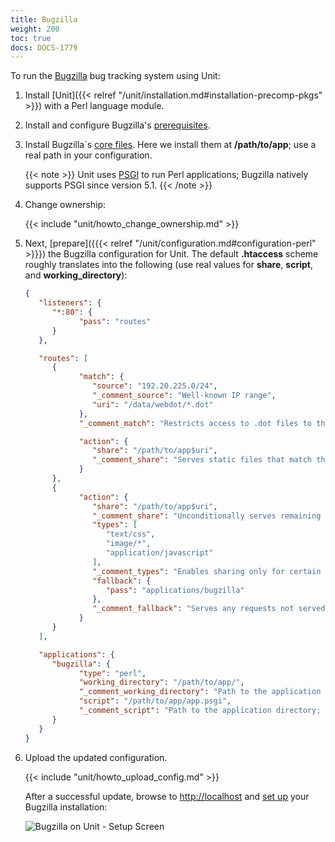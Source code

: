 ```yaml
---
title: Bugzilla
weight: 200
toc: true
docs: DOCS-1779
---
```


To run the [Bugzilla](https://www.bugzilla.org) bug tracking system using
Unit:

1. Install [Unit]({{< relref "/unit/installation.md#installation-precomp-pkgs" >}}) with a Perl language module.


2. Install and configure Bugzilla's [prerequisites](https://bugzilla.readthedocs.io/en/latest/installing/linux.html#install-packages).

3. Install Bugzilla`s [core files](https://bugzilla.readthedocs.io/en/latest/installing/linux.html#bugzilla).
   Here we install them at **/path/to/app**; use a real path in your configuration.

   {{< note >}}
   Unit uses [PSGI](https://metacpan.org/pod/PSGI) to run Perl
   applications; Bugzilla natively supports PSGI since version 5.1.
   {{< /note >}}

4. Change ownership:

   {{< include "unit/howto_change_ownership.md" >}}


5. Next,
   [prepare]({{{< relref "/unit/configuration.md#configuration-perl" >}}})
   the Bugzilla configuration for Unit. The default **.htaccess** scheme roughly
   translates into the following (use real values for **share**, **script**,
   and **working_directory**):

   ```json
   {
      "listeners": {
         "*:80": {
               "pass": "routes"
         }
      },

      "routes": [
         {
               "match": {
                  "source": "192.20.225.0/24",
                  "_comment_source": "Well-known IP range",
                  "uri": "/data/webdot/*.dot"
               },
               "_comment_match": "Restricts access to .dot files to the public webdot server at research.att.com",

               "action": {
                  "share": "/path/to/app$uri",
                  "_comment_share": "Serves static files that match the conditions above"
               }
         },
         {
               "action": {
                  "share": "/path/to/app$uri",
                  "_comment_share": "Unconditionally serves remaining requests that target static files",
                  "types": [
                     "text/css",
                     "image/*",
                     "application/javascript"
                  ],
                  "_comment_types": "Enables sharing only for certain file types",
                  "fallback": {
                     "pass": "applications/bugzilla"
                  },
                  "_comment_fallback": "Serves any requests not served with the 'share' immediately above"
               }
         }
      ],

      "applications": {
         "bugzilla": {
               "type": "perl",
               "working_directory": "/path/to/app/",
               "_comment_working_directory": "Path to the application directory; use a real path in your configuration",
               "script": "/path/to/app/app.psgi",
               "_comment_script": "Path to the application directory; use a real path in your configuration"
         }
      }
   }
   ```

6. Upload the updated configuration.

   {{< include "unit/howto_upload_config.md" >}}

   After a successful update, browse to <http://localhost> and [set up](https://bugzilla.readthedocs.io/en/latest/installing/essential-post-install-config.html)
   your Bugzilla installation:

   ![Bugzilla on Unit - Setup Screen](/unit/images/bugzilla.png)
